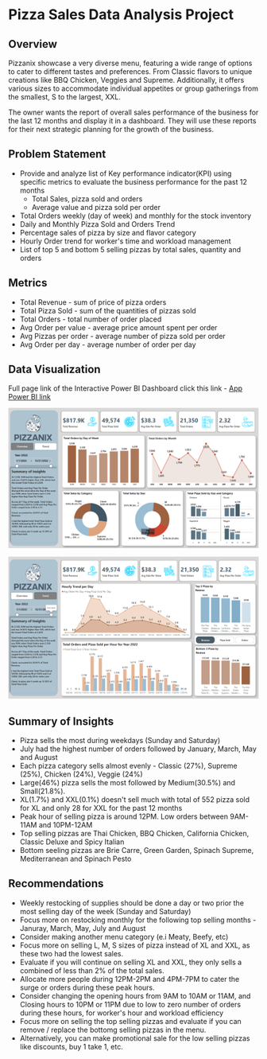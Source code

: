 # Pizza Sales Data Analysis Project

## Overview
Pizzanix showcase a very diverse menu, featuring a wide range of options to cater to different tastes and preferences. From Classic flavors to unique creations like BBQ Chicken, Veggies and Supreme. Additionally, it offers various sizes to accommodate individual appetites or group gatherings from the smallest, S to the largest, XXL. 

The owner wants the report of overall sales performance of the business for the last 12 months and display it in a dashboard. They will use these reports for their next strategic planning for the growth of the business.

## Problem Statement

- Provide and analyze list of Key performance indicator(KPI) using specific metrics to evaluate the business performance for the past 12 months
  - Total Sales, pizza sold and orders
  - Average value and pizza sold per order
- Total Orders weekly (day of week) and monthly for the stock inventory
- Daily and Monthly Pizza Sold and Orders Trend
- Percentage sales of pizza by size and flavor category
- Hourly Order trend for worker's time and workload management
- List of top 5 and bottom 5 selling pizzas by total sales, quantity and orders

## Metrics
- Total Revenue - sum of price of pizza orders
- Total Pizza Sold - sum of the quantities of pizzas sold 
- Total Orders - total number of order placed
- Avg Order per value - average price amount spent per order
- Avg Pizzas per order - average number of pizza sold per order
- Avg Order per day - average number of order per day

## Data Visualization
Full page link of the Interactive Power BI Dashboard click this link - [App Power BI link](https://app.powerbi.com/reportEmbed?reportId=bff43e67-df8a-45ab-b829-2daf0a4da340&autoAuth=true&ctid=a4e78b81-874a-4832-88f0-12bd163108f4)

![Pizza_sales_Dashboard](pizza_sales_DB_ss_1.PNG)

![Pizza_sales_Dashboard](pizza_sales_DB_ss_2.PNG)


## Summary of Insights

  - Pizza sells the most during weekdays (Sunday and Saturday)
  - July had the highest number of orders followed by January, March, May and August
  - Each pizza category sells almost evenly - Classic (27%), Supreme (25%), Chicken (24%), Veggie (24%)
  - Large(46%) pizza sells the most followed by Medium(30.5%) and Small(21.8%).
  - XL(1.7%) and XXL(0.1%) doesn't sell much with total of 552 pizza sold for XL and only 28 for XXL for the past 12 months
  - Peak hour of selling pizza is around 12PM. Low orders between 9AM-11AM and 10PM-12AM
  - Top selling pizzas are Thai Chicken, BBQ Chicken, California Chicken, Classic Deluxe and Spicy Italian
  - Bottom seeling pizzas are Brie Carre, Green Garden, Spinach Supreme, Mediterranean and Spinach Pesto

## Recommendations

  - Weekly restocking of supplies should be done a day or two prior the most selling day of the week (Sunday and Saturday)
  - Focus more on restocking monthly for the following top selling months - Januray, March, May, July and August
  - Consider making another menu category (e.i Meaty, Beefy, etc)
  - Focus more on selling L, M, S sizes of pizza instead of XL and XXL, as these two had the lowest sales.
  - Evaluate if you will continue on selling XL and XXL, they only sells a combined of less than 2% of the total sales.
  - Allocate more people during 12PM-2PM and 4PM-7PM to cater the surge or orders during these peak hours.
  - Consider changing the opening hours from 9AM to 10AM or 11AM, and Closing hours to 10PM or 11PM due to low to zero number of orders during these hours, for worker's hour and workload efficiency
  - Focus more on selling the top selling pizzas and evaluate if you can remove / replace the bottomg selling pizzas in the menu.
  - Alternatively, you can make promotional sale for the low selling pizzas like discounts, buy 1 take 1, etc.
